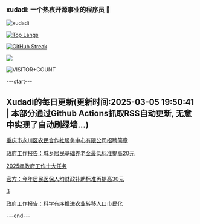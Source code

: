### xudadi: 一个热衷开源事业的程序员 👋

![xudadi](https://github-readme-stats-git-masterorgs-github-readme-stats-team.vercel.app/api?username=xudadi)

[![Top Langs](https://github-readme-stats.vercel.app/api/top-langs/?username=xudadi)](https://github.com/anuraghazra/github-readme-stats)

[![GitHub Streak](https://streak-stats.demolab.com?user=xudadi&locale=zh_Hans)](https://git.io/streak-stats)

![](https://raw.githubusercontent.com/xudadi/xudadi/main/assets/github-contribution-grid-snake.svg)

![VISITOR+COUNT](https://komarev.com/ghpvc/?username=xudadi&label=VISITOR+COUNT)


---start---

## Xudadi的每日更新(更新时间:2025-03-05 19:50:41 | 本部分通过Github Actions抓取RSS自动更新, 无意中实现了自动刷绿墙...)

[重庆市永川区农民合作社服务中心有限公司招聘简章](https://www.gongkaoleida.com/article/2309878)

[政府工作报告：城乡居民基础养老金最低标准提高20元](https://m.163.com/news/article/JPSKHUL405198CJN.html)

[2025年政府工作十大任务](https://m.163.com/news/article/JPSKM0NL0001899O.html)

[官方：今年居民医保人均财政补助标准再提高30元](https://m.163.com/news/article/JPSJS8RH0514R9P4.html)

[3](https://m.163.com/touch/news/sub/domestic)

[政府工作报告：科学有序推进农业转移人口市民化](https://m.163.com/news/article/JPSK5ATJ0001899O.html)

---end---
